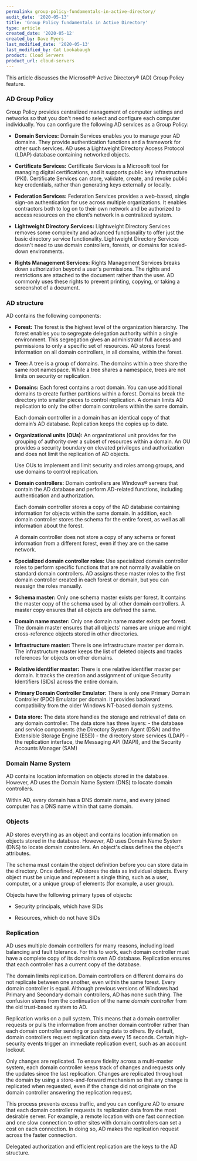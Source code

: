 ```yaml
---
permalink: group-policy-fundamentals-in-active-directory/
audit_date: '2020-05-13'
title: 'Group Policy fundamentals in Active Directory'
type: article
created_date: '2020-05-12'
created_by: Dave Myers
last_modified_date: '2020-05-13'
last_modified_by: Cat Lookabaugh
product: Cloud Servers
product_url: cloud-servers
---
```


This article discusses the Microsoft&reg; Active Directory&reg; (AD) Group Policy feature.

### AD Group Policy

Group Policy provides centralized management of computer settings and networks so that you don't
need to select and configure each computer individually. You can configure the following AD
services as a Group Policy:

- **Domain Services:** Domain Services enables you to manage your AD domains. They provide
authentication functions and a framework for other such services. AD uses a Lightweight
Directory Access Protocol (LDAP) database containing networked objects.

- **Certificate Services:** Certificate Services is a Microsoft tool for managing digital certifications,
and it supports public key infrastructure (PKI). Certificate Services can store, validate,
create, and revoke public key credentials, rather than generating keys externally or locally.

- **Federation Services:** Federation Services provides a web-based, single sign-on
authentication for use across multiple organizations. It enables contractors both to log on to their own
network and be authorized to access resources on the client’s network in a centralized system.

- **Lightweight Directory Services:** Lightweight Directory Services removes some complexity and advanced
functionality to offer just the basic directory service functionality. Lightweight Directory Services doesn't need to use
domain controllers, forests, or domains for scaled-down environments.

- **Rights Management Services:** Rights Management Services breaks down authorization beyond a user's
permissions. The rights and restrictions are attached to the document rather than the user. AD commonly
uses these rights to prevent printing, copying, or taking a screenshot of a document.

### AD structure

AD contains the following components:

- **Forest:** The forest is the highest level of the organization hierarchy. The forest enables you to
  segregate delegation authority within a single environment. This segregation gives an administrator
  full access and permissions to only a specific set of resources. AD stores forest information
  on all domain controllers, in all domains, within the forest.

- **Tree:** A tree is a group of domains. The domains within a tree share the same root namespace. While
  a tree shares a namespace, trees are not limits on security or replication.

- **Domains:** Each forest contains a root domain. You can use additional domains to create further partitions
  within a forest. Domains break the directory into smaller pieces to control replication. A domain limits
  AD replication to only the other domain controllers within the same domain.

  Each domain controller in a domain has an identical copy of that domain’s AD database. Replication keeps
  the copies up to date.

- **Organizational units (OUs):** An organizational unit provides for the grouping of authority over a subset
  of resources within a domain. An OU provides a security boundary on elevated privileges and authorization and
  does not limit the replication of AD objects.

  Use OUs to implement and limit security and roles among groups, and use domains to control replication.

- **Domain controllers:** Domain controllers are Windows&reg; servers that contain the AD database and perform
  AD-related functions, including authentication and authorization.

  Each domain controller stores a copy of the AD database containing information for objects within the same
  domain. In addition, each domain controller stores the schema for the entire forest, as well as all information
  about the forest.

  A domain controller does not store a copy of any schema or forest information from a different forest, even
  if they are on the same network.

- **Specialized domain controller roles:** Use specialized domain controller roles to perform specific functions
  that are not normally available on standard domain controllers. AD assigns these master roles to the first
  domain controller created in each forest or domain, but you can reassign the roles manually.

- **Schema master:** Only one schema master exists per forest. It contains the master copy of the schema used
   by all other domain controllers. A master copy ensures that all objects are defined the same.

- **Domain name master:** Only one domain name master exists per forest. The domain master ensures that all
  objects' names are unique and might cross-reference objects stored in other directories.

- **Infrastructure master:** There is one infrastructure master per domain. The infrastructure master keeps
  the list of deleted objects and tracks references for objects on other domains.

- **Relative identifier master:** There is one relative identifier master per domain. It tracks the creation
  and assignment of unique Security Identifiers (SIDs) across the entire domain.

- **Primary Domain Controller Emulator:** There is only one Primary Domain Controller (PDC) Emulator per domain.
  It provides backward compatibility from the older Windows NT-based domain systems.

- **Data store:** The data store handles the storage and retrieval of data on any domain controller. The data
  store has three layers:
      - the database and service components (the Directory System Agent (DSA) and the Extensible Storage Engine (ESE))
      - the directory store services (LDAP) 
      - the replication interface, the Messaging API (MAPI), and the Security Accounts Manager (SAM)

### Domain Name System

AD contains location information on objects stored in the database. However, AD uses the Domain Name System (DNS)
to locate domain controllers.

Within AD, every domain has a DNS domain name, and every joined computer has a DNS name within that same domain.

### Objects

AD stores everything as an object and contains location information on objects stored in the database.
However, AD uses Domain Name System (DNS) to locate domain controllers. An object's class defines the object's
attributes.

The schema must contain the object definition before you can store data in the directory. Once defined, AD stores
the data as individual objects. Every object must be unique and represent a single thing, such as a user, computer,
or a unique group of elements (for example, a user group).

Objects have the following primary types of objects:

- Security principals, which have SIDs

- Resources, which do not have SIDs

### Replication

AD uses multiple domain controllers for many reasons, including load balancing and fault tolerance. For this
to work, each domain controller must have a complete copy of its domain’s own AD database. Replication ensures
that each controller has a current copy of the database.

The domain limits replication. Domain controllers on different domains do not replicate between one another,
even within the same forest. Every domain controller is equal. Although previous versions of Windows had Primary
and Secondary domain controllers, AD has none such thing. The confusion stems from the continuation of the name 
*domain controller* from the old trust-based system to AD.

Replication works on a pull system. This means that a domain controller requests or pulls the information
from another domain controller rather than each domain controller sending or pushing data to others. By default,
domain controllers request replication data every 15 seconds. Certain high-security events trigger an immediate
replication event, such as an account lockout.

Only changes are replicated. To ensure fidelity across a multi-master system, each domain controller keeps track
of changes and requests only the updates since the last replication. Changes are replicated throughout the domain
by using a store-and-forward mechanism so that any change is replicated when requested, even if the change did not
originate on the domain controller answering the replication request.

This process prevents excess traffic, and you can configure AD to ensure that each domain controller requests
its replication data from the most desirable server. For example, a remote location with one fast connection and
one slow connection to other sites with domain controllers can set a cost on each connection. In doing so, AD
makes the replication request across the faster connection.

Delegated authorization and efficient replication are the keys to the AD structure.
